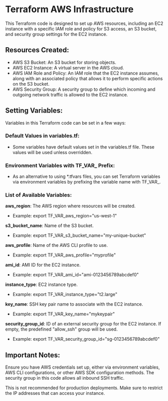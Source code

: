 # Terraform AWS Infrastructure
This Terraform code is designed to set up AWS resources, including an EC2 instance with a specific IAM role and policy for S3 access, an S3 bucket, and security group settings for the EC2 instance.

## Resources Created:

  - AWS S3 Bucket: An S3 bucket for storing objects.
  - AWS EC2 Instance: A virtual server in the AWS cloud.
  - AWS IAM Role and Policy: An IAM role that the EC2 instance assumes, along with an associated policy that allows it to perform specific actions on the S3 bucket.
  - AWS Security Group: A security group to define which incoming and outgoing network traffic is allowed to the EC2 instance.

## Setting Variables:
Variables in this Terraform code can be set in a few ways:

### Default Values in variables.tf: 
- Some variables have default values set in the variables.tf file. These values will be used unless overridden.

### Environment Variables with TF_VAR_ Prefix:
- As an alternative to using *.tfvars files, you can set Terraform variables via environment variables by prefixing the variable name with TF_VAR_.

### List of Available Variables:
**aws_region**: The AWS region where resources will be created.
  - Example: export TF_VAR_aws_region="us-west-1"
    
**s3_bucket_name**: Name of the S3 bucket.
  - Example: export TF_VAR_s3_bucket_name="my-unique-bucket"
    
**aws_profile**: Name of the AWS CLI profile to use.
  - Example: export TF_VAR_aws_profile="myprofile"
    
**ami_id**: AMI ID for the EC2 instance.
  - Example: export TF_VAR_ami_id="ami-0123456789abcdef0"
    
**instance_type**: EC2 instance type.
  - Example: export TF_VAR_instance_type="t2.large"
    
**key_name**: SSH key pair name to associate with the EC2 instance.
  - Example: export TF_VAR_key_name="mykeypair"
    
**security_group_id**: ID of an external security group for the EC2 instance. If empty, the predefined "allow_ssh" group will be used.
  - Example: export TF_VAR_security_group_id="sg-0123456789abcdef0"

## Important Notes:
Ensure you have AWS credentials set up, either via environment variables, AWS CLI configurations, or other AWS SDK configuration methods.
The security group in this code allows all inbound SSH traffic. 

This is not recommended for production deployments. Make sure to restrict the IP addresses that can access your instance.
